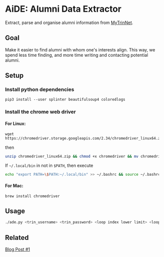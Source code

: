 # AiDE: Alumni Data Extractor #
Extract, parse and organise alumni information from [MyTrinNet](https://mytrinnet.trincoll.edu).

## Goal ##
Make it easier to find alumni with whom one's interests align. This way, we spend less time finding, and more time writing and contacting potential alumni.

## Setup ##
### Install python dependencies ###
`pip3 install --user splinter beautifulsoup4 coloredlogs`

### Install the chrome web driver ###
#### For Linux: ####
```
wget https://chromedriver.storage.googleapis.com/2.34/chromedriver_linux64.zip
```

then
```bash
unzip chromedriver_linux64.zip && chmod +x chromedriver && mv chromedriver ~/.local/bin && rm -f chromedriver_linux64.zip;
```

If `~/.local/bin` in not in `$PATH`, then execute
```bash
echo "export PATH=\$PATH:~/.local/bin" >> ~/.bashrc && source ~/.bashrc;
```

#### For Mac: ####
```
brew install chromedriver
```

## Usage ##
```bash
./ade.py <trin_username> <trin_password> <loop index lower limit> <loop index upper limit>
```

## Related ##
[Blog Post #1](https://medium.com/@zorawar87/scraping-trincolls-alumni-database-c671c8aa09b8)
